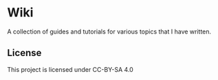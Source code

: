 # Wiki

A collection of guides and tutorials for various topics that I have written.

## License

This project is licensed under CC-BY-SA 4.0
